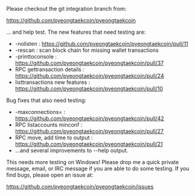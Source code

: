 Please checkout the git integration branch from:

https://github.com/pyeongtaekcoin/pyeongtaekcoin

... and help test.  The new features that need testing are:

* -nolisten : https://github.com/pyeongtaekcoin/pyeongtaekcoin/pull/11
* -rescan : scan block chain for missing wallet transactions
* -printtoconsole : https://github.com/pyeongtaekcoin/pyeongtaekcoin/pull/37
* RPC gettransaction details : https://github.com/pyeongtaekcoin/pyeongtaekcoin/pull/24
* listtransactions new features : https://github.com/pyeongtaekcoin/pyeongtaekcoin/pull/10

Bug fixes that also need testing:

* -maxconnections= : https://github.com/pyeongtaekcoin/pyeongtaekcoin/pull/42
* RPC listaccounts minconf : https://github.com/pyeongtaekcoin/pyeongtaekcoin/pull/27
* RPC move, add time to output : https://github.com/pyeongtaekcoin/pyeongtaekcoin/pull/21
* ...and several improvements to --help output.

This needs more testing on Windows!  Please drop me a quick private message, email, or IRC message if you are able to do some testing.  If you find bugs, please open an issue at:

https://github.com/pyeongtaekcoin/pyeongtaekcoin/issues
